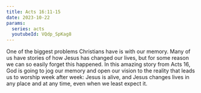 ```yaml
---
title: Acts 16:11-15
date: 2023-10-22
params:
  series: acts
  youtubeId: VQdp_SpKag8
---
```


One of the biggest problems Christians have is with our memory. Many of us have stories of how Jesus has changed our lives, but for some reason we can so easily forget this happened. In this amazing story from Acts 16, God is going to jog our memory and open our vision to the reality that leads us to worship week after week: Jesus is alive, and Jesus changes lives in any place and at any time, even when we least expect it.
